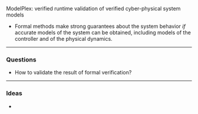 ModelPlex: verified runtime validation of verified cyber-physical system models

- Formal methods make strong guarantees about the system behavior *if* accurate models of the system can be obtained, including models of the controller and of the physical dynamics.

---------
### Questions
- How to validate the result of formal verification?

---------
### Ideas
- 